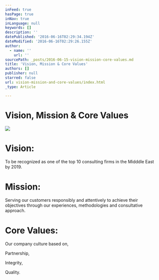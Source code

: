 ```yaml
---
inFeed: true
hasPage: true
inNav: true
inLanguage: null
keywords: []
description: ''
datePublished: '2016-06-16T02:29:34.194Z'
dateModified: '2016-06-16T02:29:26.155Z'
author:
  - name: ''
    url: ''
sourcePath: _posts/2016-06-15-vision-mission-core-values.md
title: 'Vision, Mission & Core Values'
authors: []
publisher: null
starred: false
url: vision-mission-and-core-values/index.html
_type: Article

---
```

# Vision, Mission & Core Values
![](https://the-grid-user-content.s3-us-west-2.amazonaws.com/ac0d2a6f-1b1d-48f9-9d49-76c32871d7f4.jpg)

# Vision:

To be recognized as one of the top 10 consulting firms in the Midddle East by 2019\.

# Mission:

Serving our customers responsibly and attentively to achieve their objectives through our experiences, methodologies and consultative approach.

# Core Values:

Our company culture based on,

Partnership,

Integrity,

Quality.